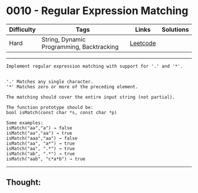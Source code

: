 # 0010 - Regular Expression Matching

Difficulty  | Tags | Links | Solutions
----------- | ---- | ----- | -----
Hard | String, Dynamic Programming, Backtracking | [Leetcode](https://leetcode.com/problems/regular-expression-matching/description/) |


-----------

```
Implement regular expression matching with support for '.' and '*'.


'.' Matches any single character.
'*' Matches zero or more of the preceding element.

The matching should cover the entire input string (not partial).

The function prototype should be:
bool isMatch(const char *s, const char *p)

Some examples:
isMatch("aa","a") → false
isMatch("aa","aa") → true
isMatch("aaa","aa") → false
isMatch("aa", "a*") → true
isMatch("aa", ".*") → true
isMatch("ab", ".*") → true
isMatch("aab", "c*a*b") → true
```

-----------

## Thought:
